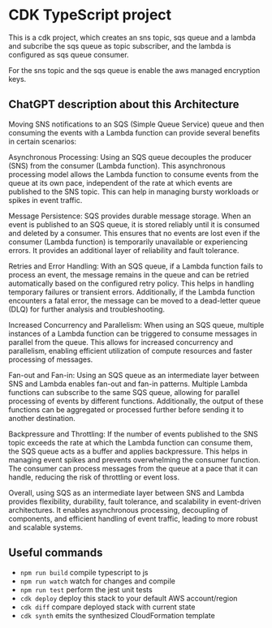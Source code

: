 # CDK TypeScript project

This is a cdk project, which creates an sns topic, sqs queue and a lambda and subcribe the sqs queue as topic subscriber, and the lambda is configured as sqs queue consumer.

For the sns topic and the sqs queue is enable the aws managed encryption keys.


## ChatGPT description about this Architecture

Moving SNS notifications to an SQS (Simple Queue Service) queue and then consuming the events with a Lambda function can provide several benefits in certain scenarios:

Asynchronous Processing: Using an SQS queue decouples the producer (SNS) from the consumer (Lambda function). This asynchronous processing model allows the Lambda function to consume events from the queue at its own pace, independent of the rate at which events are published to the SNS topic. This can help in managing bursty workloads or spikes in event traffic.

Message Persistence: SQS provides durable message storage. When an event is published to an SQS queue, it is stored reliably until it is consumed and deleted by a consumer. This ensures that no events are lost even if the consumer (Lambda function) is temporarily unavailable or experiencing errors. It provides an additional layer of reliability and fault tolerance.

Retries and Error Handling: With an SQS queue, if a Lambda function fails to process an event, the message remains in the queue and can be retried automatically based on the configured retry policy. This helps in handling temporary failures or transient errors. Additionally, if the Lambda function encounters a fatal error, the message can be moved to a dead-letter queue (DLQ) for further analysis and troubleshooting.

Increased Concurrency and Parallelism: When using an SQS queue, multiple instances of a Lambda function can be triggered to consume messages in parallel from the queue. This allows for increased concurrency and parallelism, enabling efficient utilization of compute resources and faster processing of messages.

Fan-out and Fan-in: Using an SQS queue as an intermediate layer between SNS and Lambda enables fan-out and fan-in patterns. Multiple Lambda functions can subscribe to the same SQS queue, allowing for parallel processing of events by different functions. Additionally, the output of these functions can be aggregated or processed further before sending it to another destination.

Backpressure and Throttling: If the number of events published to the SNS topic exceeds the rate at which the Lambda function can consume them, the SQS queue acts as a buffer and applies backpressure. This helps in managing event spikes and prevents overwhelming the consumer function. The consumer can process messages from the queue at a pace that it can handle, reducing the risk of throttling or event loss.

Overall, using SQS as an intermediate layer between SNS and Lambda provides flexibility, durability, fault tolerance, and scalability in event-driven architectures. It enables asynchronous processing, decoupling of components, and efficient handling of event traffic, leading to more robust and scalable systems.

## Useful commands

* `npm run build`   compile typescript to js
* `npm run watch`   watch for changes and compile
* `npm run test`    perform the jest unit tests
* `cdk deploy`      deploy this stack to your default AWS account/region
* `cdk diff`        compare deployed stack with current state
* `cdk synth`       emits the synthesized CloudFormation template
